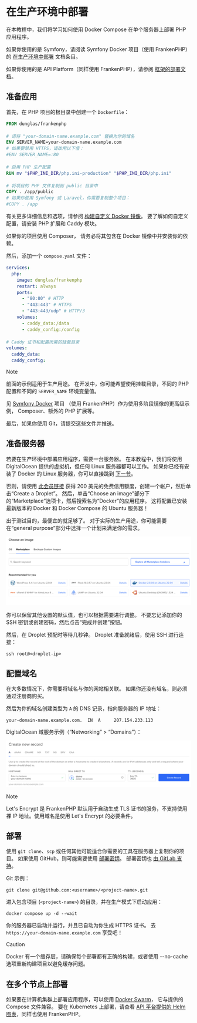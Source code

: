 # 在生产环境中部署

在本教程中，我们将学习如何使用 Docker Compose 在单个服务器上部署 PHP 应用程序。

如果你使用的是 Symfony，请阅读 Symfony Docker 项目（使用 FrankenPHP）的 [在生产环境中部署](https://github.com/dunglas/symfony-docker/blob/main/docs/production.md) 文档条目。

如果你使用的是 API Platform（同样使用 FrankenPHP），请参阅 [框架的部署文档](https://api-platform.com/docs/deployment/)。

## 准备应用

首先，在 PHP 项目的根目录中创建一个 `Dockerfile`：

```dockerfile
FROM dunglas/frankenphp

# 请将 "your-domain-name.example.com" 替换为你的域名
ENV SERVER_NAME=your-domain-name.example.com
# 如果要禁用 HTTPS，请改用以下值：
#ENV SERVER_NAME=:80

# 启用 PHP 生产配置
RUN mv "$PHP_INI_DIR/php.ini-production" "$PHP_INI_DIR/php.ini"

# 将项目的 PHP 文件复制到 public 目录中
COPY . /app/public
# 如果你使用 Symfony 或 Laravel，你需要复制整个项目：
#COPY . /app
```

有关更多详细信息和选项，请参阅 [构建自定义 Docker 镜像](docker.md)。
要了解如何自定义配置，请安装 PHP 扩展和 Caddy 模块。

如果你的项目使用 Composer，
请务必将其包含在 Docker 镜像中并安装你的依赖。

然后，添加一个 `compose.yaml` 文件：

```yaml
services:
  php:
    image: dunglas/frankenphp
    restart: always
    ports:
      - "80:80" # HTTP
      - "443:443" # HTTPS
      - "443:443/udp" # HTTP/3
    volumes:
      - caddy_data:/data
      - caddy_config:/config

# Caddy 证书和配置所需的挂载目录
volumes:
  caddy_data:
  caddy_config:
```

> [!NOTE]
>
> 前面的示例适用于生产用途。
> 在开发中，你可能希望使用挂载目录，不同的 PHP 配置和不同的 `SERVER_NAME` 环境变量值。
>
> 见 [Symfony Docker](https://github.com/dunglas/symfony-docker) 项目
> （使用 FrankenPHP）作为使用多阶段镜像的更高级示例，
> Composer、额外的 PHP 扩展等。

最后，如果你使用 Git，请提交这些文件并推送。

## 准备服务器

若要在生产环境中部署应用程序，需要一台服务器。
在本教程中，我们将使用 DigitalOcean 提供的虚拟机，但任何 Linux 服务器都可以工作。
如果你已经有安装了 Docker 的 Linux 服务器，你可以直接跳到 [下一节](#配置域名)。

否则，请使用 [此会员链接](https://m.do.co/c/5d8aabe3ab80) 获得 200 美元的免费信用额度，创建一个帐户，然后单击“Create a Droplet”。
然后，单击“Choose an image”部分下的“Marketplace”选项卡，然后搜索名为“Docker”的应用程序。
这将配置已安装最新版本的 Docker 和 Docker Compose 的 Ubuntu 服务器！

出于测试目的，最便宜的就足够了。
对于实际的生产用途，你可能需要在“general purpose”部分中选择一个计划来满足你的需求。

![使用 Docker 在 DigitalOcean 上部署 FrankenPHP](../digitalocean-droplet.png)

你可以保留其他设置的默认值，也可以根据需要进行调整。
不要忘记添加你的 SSH 密钥或创建密码，然后点击“完成并创建”按钮。

然后，在 Droplet 预配时等待几秒钟。
Droplet 准备就绪后，使用 SSH 进行连接：

```console
ssh root@<droplet-ip>
```

## 配置域名

在大多数情况下，你需要将域名与你的网站相关联。
如果你还没有域名，则必须通过注册商购买。

然后为你的域名创建类型为 `A` 的 DNS 记录，指向服务器的 IP 地址：

```dns
your-domain-name.example.com.  IN  A     207.154.233.113
```

DigitalOcean 域服务示例（“Networking” > “Domains”）：

![在 DigitalOcean 上配置 DNS](../digitalocean-dns.png)

> [!NOTE]
>
> Let's Encrypt 是 FrankenPHP 默认用于自动生成 TLS 证书的服务，不支持使用裸 IP 地址。使用域名是使用 Let's Encrypt 的必要条件。

## 部署

使用 `git clone`、`scp` 或任何其他可能适合你需要的工具在服务器上复制你的项目。
如果使用 GitHub，则可能需要使用 [部署密钥](https://docs.github.com/en/free-pro-team@latest/developers/overview/managing-deploy-keys#deploy-keys)。
部署密钥也 [由 GitLab 支持](https://docs.gitlab.com/ee/user/project/deploy_keys/)。

Git 示例：

```console
git clone git@github.com:<username>/<project-name>.git
```

进入包含项目 (`<project-name>`) 的目录，并在生产模式下启动应用：

```console
docker compose up -d --wait
```

你的服务器已启动并运行，并且已自动为你生成 HTTPS 证书。
去 `https://your-domain-name.example.com` 享受吧！

> [!CAUTION]
>
> Docker 有一个缓存层，请确保每个部署都有正确的构建，或者使用 --no-cache 选项重新构建项目以避免缓存问题。

## 在多个节点上部署

如果要在计算机集群上部署应用程序，可以使用 [Docker Swarm](https://docs.docker.com/engine/swarm/stack-deploy/)，
它与提供的 Compose 文件兼容。
要在 Kubernetes 上部署，请查看 [API 平台提供的 Helm 图表](https://api-platform.com/docs/deployment/kubernetes/)，同样也使用 FrankenPHP。

